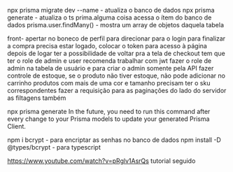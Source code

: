 npx prisma migrate dev --name - atualiza o banco de dados
npx prisma generate - atualiza o ts
prima.alguma coisa acessa o ítem do banco de dados
prisma.user.findMany() - mostra um array de objetos daquela tabela

front- apertar no boneco de perfil para direcionar para o login
para finalizar a compra precisa estar logado, colocar o token para acesso à página
depois de logar ter a possibilidade de voltar pra a tela de checkout
tem que ter o role de admin e user
recomenda trabalhar com jwt
fazer o role de admin na tabela de usuário e para criar o admin somente pela API
fazer controle de estoque, se o produto não tiver estoque, não pode adicionar no carrinho
produtos com mais de uma cor e tamanho precisam ter o sku correspondentes
fazer a requisição para as paginações do lado do servidor
as filtagens também

npx prisma generate
In the future, you need to run this command after every change to your Prisma models to update your generated Prisma Client.

npm i bcrypt - para encriptar as senhas no banco de dados
npm install -D @types/bcrypt - para typescript

https://www.youtube.com/watch?v=pRglv1AsrQs tutorial seguido
